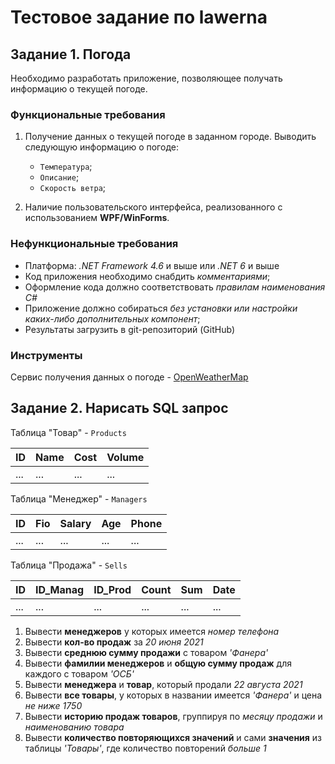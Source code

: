 # Тестовое задание по lawerna

## Задание 1. Погода

Необходимо разработать приложение, позволяющее получать информацию о текущей погоде.

### Функциональные требования

1. Получение данных о текущей погоде в заданном городе.
Выводить следующую информацию о погоде:

    * `Температура`;
    * `Описание`;
    * `Скорость ветра`;

2. Наличие пользовательского интерфейса, реализованного c использованием **WPF/WinForms**.

### Нефункциональные требования

* Платформа: *.NET Framework 4.6* и выше или *.NET 6* и выше
* Код приложения необходимо снабдить *комментариями*;
* Оформление кода должно соответствовать *правилам наименования C#*
* Приложение должно собираться *без установки или настройки каких-либо дополнительных компонент*;
* Результаты загрузить в git-репозиторий (GitHub)

### Инструменты

Сервис получения данных о погоде - [OpenWeatherMap](https://openweathermap.org/api)

## Задание 2. Нарисать SQL запрос

Таблица "Товар" - `Products`

ID | Name | Cost | Volume
-|-|-|-
... | ... | ... | ... |

Таблица "Менеджер" - `Managers`

ID | Fio | Salary | Age | Phone
-|-|-|-|-
... | ... | ... | ... | ... |

Таблица "Продажа" - `Sells`

ID | ID_Manag | ID_Prod | Count | Sum | Date
-|-|-|-|-|-
... | ... | ... | ... | ... | ... |

1. Вывести **менеджеров** у которых имеется *номер телефона*
2. Вывести **кол-во продаж** за *20 июня 2021*
3. Вывести **среднюю сумму продажи** с товаром *'Фанера'*
4. Вывести **фамилии менеджеров** и **общую сумму продаж** для каждого с товаром *'ОСБ'*
5. Вывести **менеджера** и **товар**, который продали *22 августа 2021*
6. Вывести **все товары**, у которых в названии имеется *'Фанера'* и цена *не ниже 1750*
7. Вывести **историю продаж товаров**, группируя по *месяцу продажи* и *наименованию товара*
8. Вывести **количество повторяющихся значений** и сами **значения** из таблицы *'Товары'*, где количество повторений *больше 1*
